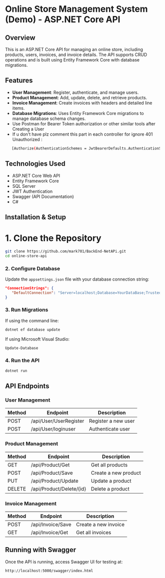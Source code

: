 # Online Store Management System (Demo) - ASP.NET Core API

## Overview
This is an ASP.NET Core API for managing an online store, including products, users, invoices, and invoice details. The API supports CRUD operations and is built using Entity Framework Core with database migrations.

## Features
- **User Management**: Register, authenticate, and manage users.
- **Product Management**: Add, update, delete, and retrieve products.
- **Invoice Management**: Create invoices with headers and detailed line items.
- **Database Migrations**: Uses Entity Framework Core migrations to manage database schema changes.
- Use Postman for Bearer Token authorization or other  similar tools after Creating a User
- If u don't have plz comment this part in each controller for ignore 401 Unauthorized : 
```sh
   [Authorize(AuthenticationSchemes = JwtBearerDefaults.AuthenticationScheme)] 
```

## Technologies Used
- ASP.NET Core Web API
- Entity Framework Core
- SQL Server
- JWT Authentication
- Swagger (API Documentation)
- C#

## Installation & Setup
# 1. Clone the Repository
```sh
git clone https://github.com/mark701/BackEnd-NetAPi.git
cd online-store-api
```

### 2. Configure Database
Update the `appsettings.json` file with your database connection string:
```json
"ConnectionStrings": {
   "DefaultConnection": "Server=localhost;Database=YourDataBase;Trusted_Connection=True;TrustServerCertificate=True;"
}
```

### 3. Run Migrations
If using the command line:
```sh
dotnet ef database update
```
If using Microsoft Visual Studio:
```sh
Update-Database
```

### 4. Run the API
```sh
dotnet run
```

###

## API Endpoints
### User Management
| Method | Endpoint           | Description          |
|--------|------------------|----------------------|
| POST   | /api/User/UserRegister | Register a new user |
| POST   | /api/User/loginuser    | Authenticate user   |

### Product Management
| Method | Endpoint         | Description               |
|--------|----------------|-----------------------------|
| GET    | /api/Product/Get  | Get all products         |
| POST   | /api/Product/Save  | Create a new product    |
| PUT    | /api/Product/Update | Update a product       |
| DELETE | /api/Product/Delete/{id} | Delete a product  |

### Invoice Management
| Method | Endpoint               | Description              |
|--------|----------------------|----------------------------|
| POST   | /api/Invoice/Save       | Create a new invoice    |
| GET    | /api/Invoice/Get         | Get all invoices       |

## Running with Swagger
Once the API is running, access Swagger UI for testing at:
```
http://localhost:5000/swagger/index.html
```


